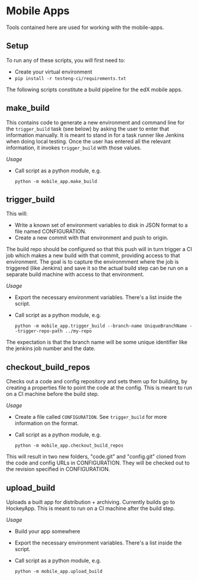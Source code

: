Mobile Apps
===========

Tools contained here are used for working with the mobile-apps.


Setup
-----
To run any of these scripts, you will first need to:
* Create your virtual environment
* ``pip install -r testeng-ci/requirements.txt``

The following scripts constitute a build pipeline for the edX mobile apps.

make_build
----------------
This contains code to generate a new environment and command line for the
``trigger_build`` task (see below) by asking the user to enter that
information manually.  It is meant to stand in for a task runner like Jenkins
when doing local testing. Once the user has entered all the relevant
information, it invokes ``trigger_build`` with those values.

*Usage*

* Call script as a python module, e.g.

	`python -m mobile_app.make_build`


trigger_build
-------------
This will:

* Write a known set of environment variables to disk in JSON format to a file
  named CONFIGURATION.
* Create a new commit with that environment and push to origin.

The build repo should be configured so that this push will in turn trigger a CI
job which makes a new build with that commit, providing access to that
environment. The goal is to capture the environmment where the job is triggered
(like Jenkins) and save it so the actual build step can be run on a separate
build machine with access to that environment.

*Usage*

* Export the necessary environment variables. There's a list inside the script.
* Call script as a python module, e.g.

	`python -m mobile_app.trigger_build --branch-name UniqueBranchName --trigger-repo-path ../my-repo`


The expectation is that the branch name will be some unique identifier like the
jenkins job number and the date.
	

checkout_build_repos
--------------------

Checks out a code and config repository and sets them up for building, by
creating a properties file to point the code at the config. This is meant to
run on a CI machine before the build step.

*Usage*
* Create a file called ``CONFIGURATION``. See ``trigger_build`` for more information on the format.
* Call script as a python module, e.g.

    `python -m mobile_app.checkout_build_repos`

This will result in two new folders, "code.git" and "config.git" cloned from the code and config URLs in CONFIGURATION. They will be checked out to the revision specified in CONFIGURATION.

upload_build
------------
Uploads a built app for distribution + archiving. Currently builds go to HockeyApp. This is meant to run on a CI machine after the build step.

*Usage*
* Build your app somewhere
* Export the necessary environment variables. There's a list inside the script.
* Call script as a python module, e.g.
    
    `python -m mobile_app.upload_build`

